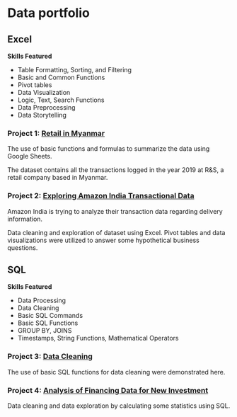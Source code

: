 # Data portfolio

## Excel
**Skills Featured**
- Table Formatting, Sorting, and Filtering
- Basic and Common Functions
- Pivot tables
- Data Visualization
- Logic, Text, Search Functions
- Data Preprocessing
- Data Storytelling

### Project 1: [Retail in Myanmar](https://docs.google.com/spreadsheets/d/12UNgCdrpFkfER7PiIX-UejMWkGW9Uyle4RK4sHoP4ng/edit?usp=sharing)
The use of basic functions and formulas to summarize the data using Google Sheets.

The dataset contains all the transactions logged in the year 2019 at R&S, a retail company based in Myanmar.


### Project 2: [Exploring Amazon India Transactional Data](https://github.com/ps-alex1001/data_portfolio/blob/main/Amazon%20Data.xlsx)
Amazon India is trying to analyze their transaction data regarding delivery information.

Data cleaning and exploration of dataset using Excel. Pivot tables and data visualizations were utilized to answer some hypothetical business questions.

## SQL
**Skills Featured**
- Data Processing
- Data Cleaning
- Basic SQL Commands
- Basic SQL Functions
- GROUP BY, JOINS
- Timestamps, String Functions, Mathematical Operators

### Project 3: [Data Cleaning](https://github.com/ps-alex1001/data_portfolio/blob/main/SQL%20project%201.pdf)
The use of basic SQL functions for data cleaning were demonstrated here.

### Project 4: [Analysis of Financing Data for New Investment](https://github.com/ps-alex1001/data_portfolio/blob/main/SQL%20project%202.pdf)
Data cleaning and data exploration by calculating some statistics using SQL.
